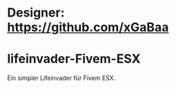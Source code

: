 # Designer: https://github.com/xGaBaa

# lifeinvader-Fivem-ESX
Ein simpler Lifeinvader für Fivem ESX.
